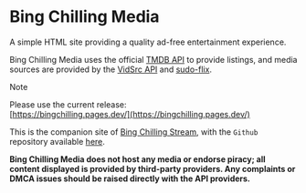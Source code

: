 # Bing Chilling Media
A simple HTML site providing a quality ad-free entertainment experience.

Bing Chilling Media uses the official [TMDB API](https://developer.themoviedb.org/) to provide listings, and media sources are provided by the [VidSrc API](https://vidsrc.pro/) and [sudo-flix](https://sudo-flix.lol/).

>[!NOTE]
>Please use the current release:<br>
[https://bingchilling.pages.dev/](https://bingchilling.pages.dev/)

This is the companion site of [Bing Chilling Stream](https://bingchillingstream.pages.dev/), with the ``Github`` repository available [here](https://github.com/Kerrawesome/bingchilling.stream/). 

**Bing Chilling Media does not host any media or endorse piracy; all content displayed is provided by third-party providers. Any complaints or DMCA issues should be raised directly with the API providers.**


